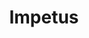 ---
title: Impetus
published: 2023-04-25
description: ""
image: ""
tags: ["Article"]
category: Main
draft: false
---